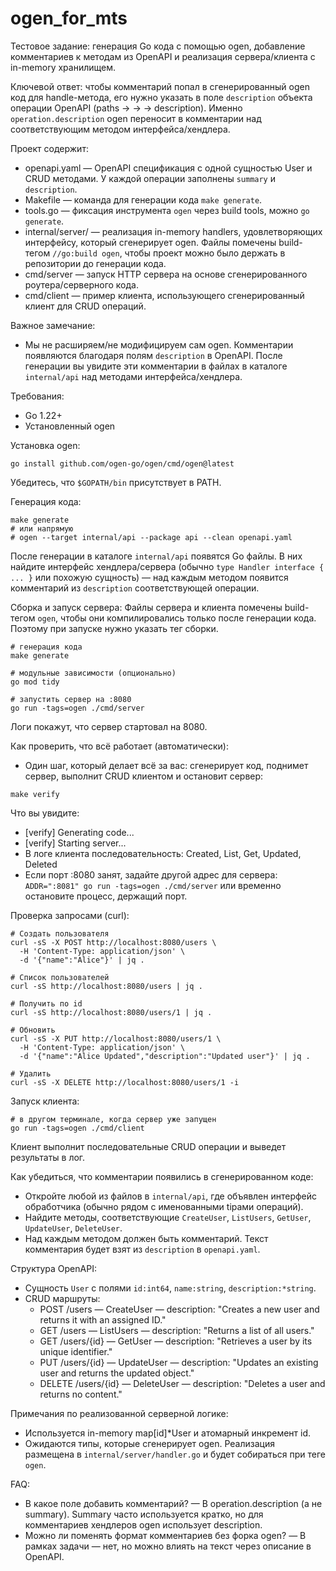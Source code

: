 # ogen_for_mts

Тестовое задание: генерация Go кода с помощью ogen, добавление комментариев к методам из OpenAPI и реализация сервера/клиента с in-memory хранилищем.

Ключевой ответ: чтобы комментарий попал в сгенерированный ogen код для handle-метода, его нужно указать в поле `description` объекта операции OpenAPI (paths -> <path> -> <method> -> description). Именно `operation.description` ogen переносит в комментарии над соответствующим методом интерфейса/хендлера.

Проект содержит:
- openapi.yaml — OpenAPI спецификация с одной сущностью User и CRUD методами. У каждой операции заполнены `summary` и `description`.
- Makefile — команда для генерации кода `make generate`.
- tools.go — фиксация инструмента `ogen` через build tools, можно `go generate`.
- internal/server/ — реализация in-memory handlers, удовлетворяющих интерфейсу, который сгенерирует ogen. Файлы помечены build-тегом `//go:build ogen`, чтобы проект можно было держать в репозитории до генерации кода.
- cmd/server — запуск HTTP сервера на основе сгенерированного роутера/серверного кода.
- cmd/client — пример клиента, использующего сгенерированный клиент для CRUD операций.

Важное замечание:
- Мы не расширяем/не модифицируем сам ogen. Комментарии появляются благодаря полям `description` в OpenAPI. После генерации вы увидите эти комментарии в файлах в каталоге `internal/api` над методами интерфейса/хендлера.

Требования:
- Go 1.22+
- Установленный ogen

Установка ogen:
```
go install github.com/ogen-go/ogen/cmd/ogen@latest
```
Убедитесь, что `$GOPATH/bin` присутствует в PATH.

Генерация кода:
```
make generate
# или напрямую
# ogen --target internal/api --package api --clean openapi.yaml
```
После генерации в каталоге `internal/api` появятся Go файлы. В них найдите интерфейс хендлера/сервера (обычно `type Handler interface { ... }` или похожую сущность) — над каждым методом появится комментарий из `description` соответствующей операции.

Сборка и запуск сервера:
Файлы сервера и клиента помечены build-тегом `ogen`, чтобы они компилировались только после генерации кода. Поэтому при запуске нужно указать тег сборки.
```
# генерация кода
make generate

# модульные зависимости (опционально)
go mod tidy

# запустить сервер на :8080
go run -tags=ogen ./cmd/server
```
Логи покажут, что сервер стартовал на 8080.

Как проверить, что всё работает (автоматически):
- Один шаг, который делает всё за вас: сгенерирует код, поднимет сервер, выполнит CRUD клиентом и остановит сервер:
```
make verify
```
Что вы увидите:
- [verify] Generating code...
- [verify] Starting server...
- В логе клиента последовательность: Created, List, Get, Updated, Deleted
- Если порт :8080 занят, задайте другой адрес для сервера: `ADDR=":8081" go run -tags=ogen ./cmd/server` или временно остановите процесс, держащий порт.

Проверка запросами (curl):
```
# Создать пользователя
curl -sS -X POST http://localhost:8080/users \
  -H 'Content-Type: application/json' \
  -d '{"name":"Alice"}' | jq .

# Список пользователей
curl -sS http://localhost:8080/users | jq .

# Получить по id
curl -sS http://localhost:8080/users/1 | jq .

# Обновить
curl -sS -X PUT http://localhost:8080/users/1 \
  -H 'Content-Type: application/json' \
  -d '{"name":"Alice Updated","description":"Updated user"}' | jq .

# Удалить
curl -sS -X DELETE http://localhost:8080/users/1 -i
```

Запуск клиента:
```
# в другом терминале, когда сервер уже запущен
go run -tags=ogen ./cmd/client
```
Клиент выполнит последовательные CRUD операции и выведет результаты в лог.

Как убедиться, что комментарии появились в сгенерированном коде:
- Откройте любой из файлов в `internal/api`, где объявлен интерфейс обработчика (обычно рядом с именованными tipами операций).
- Найдите методы, соответствующие `CreateUser`, `ListUsers`, `GetUser`, `UpdateUser`, `DeleteUser`.
- Над каждым методом должен быть комментарий. Текст комментария будет взят из `description` в `openapi.yaml`.

Структура OpenAPI:
- Сущность `User` с полями `id:int64`, `name:string`, `description:*string`.
- CRUD маршруты:
  - POST /users — CreateUser — description: "Creates a new user and returns it with an assigned ID."
  - GET /users — ListUsers — description: "Returns a list of all users."
  - GET /users/{id} — GetUser — description: "Retrieves a user by its unique identifier."
  - PUT /users/{id} — UpdateUser — description: "Updates an existing user and returns the updated object."
  - DELETE /users/{id} — DeleteUser — description: "Deletes a user and returns no content."

Примечания по реализованной серверной логике:
- Используется in-memory map[id]*User и атомарный инкремент id.
- Ожидаются типы, которые сгенерирует ogen. Реализация размещена в `internal/server/handler.go` и будет собираться при теге `ogen`.

FAQ:
- В какое поле добавить комментарий? — В operation.description (а не summary). Summary часто используется кратко, но для комментариев хендлеров ogen использует description.
- Можно ли поменять формат комментариев без форка ogen? — В рамках задачи — нет, но можно влиять на текст через описание в OpenAPI.